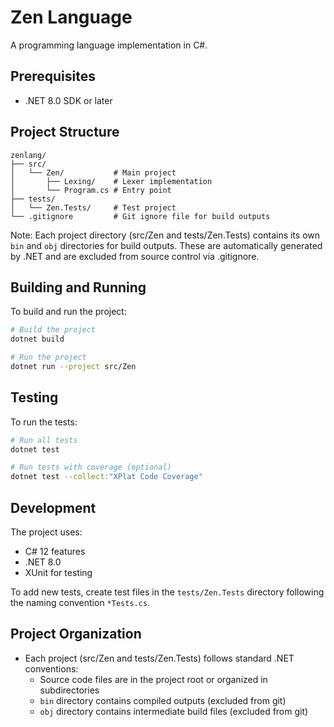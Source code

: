 # Zen Language

A programming language implementation in C#.

## Prerequisites

- .NET 8.0 SDK or later

## Project Structure

```
zenlang/
├── src/
│   └── Zen/           # Main project
│       ├── Lexing/    # Lexer implementation
│       └── Program.cs # Entry point
├── tests/
│   └── Zen.Tests/     # Test project
└── .gitignore         # Git ignore file for build outputs
```

Note: Each project directory (src/Zen and tests/Zen.Tests) contains its own `bin` and `obj` directories for build outputs. These are automatically generated by .NET and are excluded from source control via .gitignore.

## Building and Running

To build and run the project:

```bash
# Build the project
dotnet build

# Run the project
dotnet run --project src/Zen
```

## Testing

To run the tests:

```bash
# Run all tests
dotnet test

# Run tests with coverage (optional)
dotnet test --collect:"XPlat Code Coverage"
```

## Development

The project uses:
- C# 12 features
- .NET 8.0
- XUnit for testing

To add new tests, create test files in the `tests/Zen.Tests` directory following the naming convention `*Tests.cs`.

## Project Organization

- Each project (src/Zen and tests/Zen.Tests) follows standard .NET conventions:
  - Source code files are in the project root or organized in subdirectories
  - `bin` directory contains compiled outputs (excluded from git)
  - `obj` directory contains intermediate build files (excluded from git)
